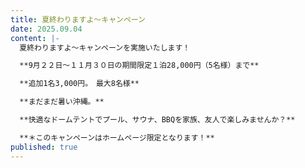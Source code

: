 ```yaml
---
title: 夏終わりますよ～キャンペーン
date: 2025.09.04
content: |-
  夏終わりますよ～キャンペーンを実施いたします！

  **9月２２日～１１月３０日の期間限定１泊28,000円（5名様）まで**

  **追加1名3,000円。　最大8名様**

  **まだまだ暑い沖縄。**

  **快適なドームテントでプール、サウナ、BBQを家族、友人で楽しみませんか？**

  **＊このキャンペーンはホームページ限定となります！**
published: true
---
```

